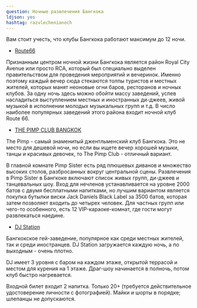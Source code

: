 ```yaml
---
question: Ночные развлечения Бангкока
ldjson: yes
hashtag: razvlechenianoch
---
```


Вам стоит учесть, что клубы Бангкока работают максимум до 12 ночи.

* [Route66](https://maps.app.goo.gl/MKeW75VTgRZv3xH79)

Признанным центром ночной жизни Бангкока является район Royal City Avenue или просто RCA, который был специально выделен правительством для проведения мероприятий и вечеринок. Именно поэтому каждый вечер сюда стекаются толпы туристов и местных жителей, которых манят неоновые огни баров, ресторанов и ночных клубов. За одну ночь здесь можно обойти массу заведений, успев насладиться выступлением местных и иностранных ди-джеев, живой музыкой в исполнении молодых музыкальных групп и т.д.  В число наиболее популярных заведений этого района входит ночной клуб Route 66.


* [THE PIMP CLUB BANGKOK](https://maps.app.goo.gl/6SXbepLUeGfRDZZn7)

The Pimp - самый знаменитый джентльменский клуб Бангкока. Это не место для дешевой ночи, но если вы ищете вечер хорошей музыки, танцы и красивых девочек, то The Pimp Club - отличный вариант.

В главной комнате Pimp Sister есть ряд плюшевых диванов и множество высоких столов, разбросанных вокруг центральной сцены. Развлечения в Pimp Sister в Бангкоке включают список живых групп, ди-джеев и танцевальных шоу. Вход для нечленов устанавливается на уровне 2000 батов с двумя бесплатными напитками, но лучшим вариантом является покупка бутылки виски Jack Daniels Black Label за 3500 батов, которая затем позволяет входить до четырех человек. Для частных групп или чего-то особенного, есть 12 VIP-караоке-комнат, где гости могут развлекаться наедине.

* [DJ Station](https://maps.app.goo.gl/bjpZp5ceskm9kWgu6)

Бангкокское гей-заведение, популярное как среди местных жителей, так и среди иностранцев. DJ Station загружается каждую ночь, а по выходным - очень плотно.

DJ имеет 3 уровня с баром на каждом этаже, открытой террасой и местом для курения на 1 этаже. Драг-шоу начинается в полночь, потом клуб быстро нагревается.

Входной билет входит 2 напитка. Только 20+ (требуется действительное удостоверение личности с фотографией). Майки и шорты в порядке; шлепанцы не допускаются.
